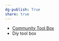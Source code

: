 ```yaml
---
dg-publish: True
share: true
---
```

- [Community Tool Box](https://ctb.ku.edu/en "Community Tool Box")
- Diy tool box
